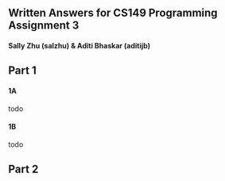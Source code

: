 ## Written Answers for CS149 Programming Assignment 3

#### Sally Zhu (salzhu) & Aditi Bhaskar (aditijb)

## Part 1

#### 1A

todo

#### 1B

todo


## Part 2
